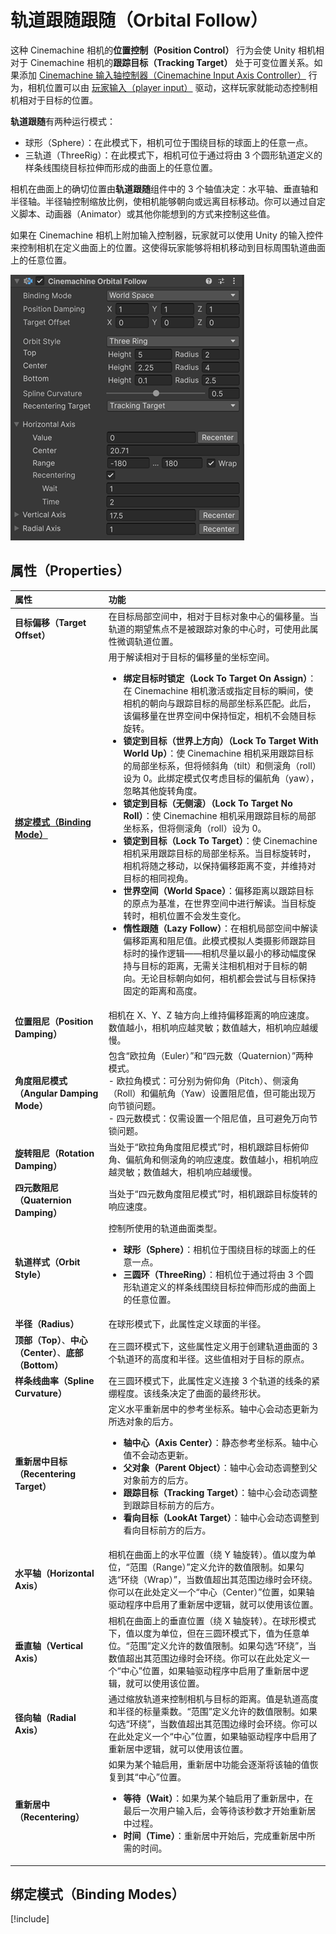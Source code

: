 # 轨道跟随跟随（Orbital Follow）

这种 Cinemachine 相机的**位置控制（Position Control）** 行为会使 Unity 相机相对于 Cinemachine 相机的**跟踪目标（Tracking Target）** 处于可变位置关系。如果添加 [Cinemachine 输入轴控制器（Cinemachine Input Axis Controller）](CinemachineInputAxisController.md) 行为，相机位置可以由 [玩家输入（player input）](https://docs.unity3d.com/Manual/ConventionalGameInput.html) 驱动，这样玩家就能动态控制相机相对于目标的位置。

**轨道跟随**有两种运行模式：
- 球形（Sphere）：在此模式下，相机可位于围绕目标的球面上的任意一点。
- 三轨道（ThreeRig）：在此模式下，相机可位于通过将由 3 个圆形轨道定义的样条线围绕目标拉伸而形成的曲面上的任意位置。

相机在曲面上的确切位置由**轨道跟随**组件中的 3 个轴值决定：水平轴、垂直轴和半径轴。半径轴控制缩放比例，使相机能够朝向或远离目标移动。你可以通过自定义脚本、动画器（Animator）或其他你能想到的方式来控制这些值。

如果在 Cinemachine 相机上附加输入控制器，玩家就可以使用 Unity 的输入控件来控制相机在定义曲面上的位置。这使得玩家能够将相机移动到目标周围轨道曲面上的任意位置。

![轨道转换器](images/OrbitalFollowInspector.png)


## 属性（Properties）

| 属性 | 功能 |
| :--- | :--- |
| **目标偏移（Target Offset）** | 在目标局部空间中，相对于目标对象中心的偏移量。当轨道的期望焦点不是被跟踪对象的中心时，可使用此属性微调轨道位置。 |
| **[绑定模式（Binding Mode）](#binding-modes)** | 用于解读相对于目标的偏移量的坐标空间。<ul> <li>**绑定目标时锁定（Lock To Target On Assign）**：在 Cinemachine 相机激活或指定目标的瞬间，使相机的朝向与跟踪目标的局部坐标系匹配。此后，该偏移量在世界空间中保持恒定，相机不会随目标旋转。</li> <li>**锁定到目标（世界上方向）（Lock To Target With World Up）**：使 Cinemachine 相机采用跟踪目标的局部坐标系，但将倾斜角（tilt）和侧滚角（roll）设为 0。此绑定模式仅考虑目标的偏航角（yaw），忽略其他旋转角度。</li> <li>**锁定到目标（无侧滚）（Lock To Target No Roll）**：使 Cinemachine 相机采用跟踪目标的局部坐标系，但将侧滚角（roll）设为 0。</li> <li>**锁定到目标（Lock To Target）**：使 Cinemachine 相机采用跟踪目标的局部坐标系。当目标旋转时，相机将随之移动，以保持偏移距离不变，并维持对目标的相同视角。</li> <li>**世界空间（World Space）**：偏移距离以跟踪目标的原点为基准，在世界空间中进行解读。当目标旋转时，相机位置不会发生变化。</li> <li>**惰性跟随（Lazy Follow）**：在相机局部空间中解读偏移距离和阻尼值。此模式模拟人类摄影师跟踪目标时的操作逻辑——相机尽量以最小的移动幅度保持与目标的距离，无需关注相机相对于目标的朝向。无论目标朝向如何，相机都会尝试与目标保持固定的距离和高度。</li> </ul> |
| **位置阻尼（Position Damping）** | 相机在 X、Y、Z 轴方向上维持偏移距离的响应速度。数值越小，相机响应越灵敏；数值越大，相机响应越缓慢。 |
| **角度阻尼模式（Angular Damping Mode）** | 包含“欧拉角（Euler）”和“四元数（Quaternion）”两种模式。<br> - 欧拉角模式：可分别为俯仰角（Pitch）、侧滚角（Roll）和偏航角（Yaw）设置阻尼值，但可能出现万向节锁问题。<br> - 四元数模式：仅需设置一个阻尼值，且可避免万向节锁问题。 |
| **旋转阻尼（Rotation Damping）** | 当处于“欧拉角角度阻尼模式”时，相机跟踪目标俯仰角、偏航角和侧滚角的响应速度。数值越小，相机响应越灵敏；数值越大，相机响应越缓慢。 |
| **四元数阻尼（Quaternion Damping）** | 当处于“四元数角度阻尼模式”时，相机跟踪目标旋转的响应速度。 |
| **轨道样式（Orbit Style）** | 控制所使用的轨道曲面类型。<ul> <li>**球形（Sphere）**：相机位于围绕目标的球面上的任意一点。</li> <li>**三圆环（ThreeRing）**：相机位于通过将由 3 个圆形轨道定义的样条线围绕目标拉伸而形成的曲面上的任意位置。</li> </ul> |
| **半径（Radius）** | 在球形模式下，此属性定义球面的半径。 |
| **顶部（Top）**、**中心（Center）**、**底部（Bottom）** | 在三圆环模式下，这些属性定义用于创建轨道曲面的 3 个轨道环的高度和半径。这些值相对于目标的原点。 |
| **样条线曲率（Spline Curvature）** | 在三圆环模式下，此属性定义连接 3 个轨道的线条的紧绷程度。该线条决定了曲面的最终形状。 |
| **重新居中目标（Recentering Target）** | 定义水平重新居中的参考坐标系。轴中心会动态更新为所选对象的后方。<ul> <li>**轴中心（Axis Center）**：静态参考坐标系。轴中心值不会动态更新。</li> <li>**父对象（Parent Object）**：轴中心会动态调整到父对象前方的后方。</li> <li>**跟踪目标（Tracking Target）**：轴中心会动态调整到跟踪目标前方的后方。</li> <li>**看向目标（LookAt Target）**：轴中心会动态调整到看向目标前方的后方。</li> </ul> |
| **水平轴（Horizontal Axis）** | 相机在曲面上的水平位置（绕 Y 轴旋转）。值以度为单位，“范围（Range）”定义允许的数值限制。如果勾选“环绕（Wrap）”，当数值超出其范围边缘时会环绕。你可以在此处定义一个“中心（Center）”位置，如果轴驱动程序中启用了重新居中逻辑，就可以使用该位置。 |
| **垂直轴（Vertical Axis）** | 相机在曲面上的垂直位置（绕 X 轴旋转）。在球形模式下，值以度为单位，但在三圆环模式下，值为任意单位。“范围”定义允许的数值限制。如果勾选“环绕”，当数值超出其范围边缘时会环绕。你可以在此处定义一个“中心”位置，如果轴驱动程序中启用了重新居中逻辑，就可以使用该位置。 |
| **径向轴（Radial Axis）** | 通过缩放轨道来控制相机与目标的距离。值是轨道高度和半径的标量乘数。“范围”定义允许的数值限制。如果勾选“环绕”，当数值超出其范围边缘时会环绕。你可以在此处定义一个“中心”位置，如果轴驱动程序中启用了重新居中逻辑，就可以使用该位置。 |
| **重新居中（Recentering）** | 如果为某个轴启用，重新居中功能会逐渐将该轴的值恢复到其“中心”位置。<ul> <li>**等待（Wait）**：如果为某个轴启用了重新居中，在最后一次用户输入后，会等待该秒数才开始重新居中过程。</li> <li>**时间（Time）**：重新居中开始后，完成重新居中所需的时间。</li> </ul> |


## 绑定模式（Binding Modes）

[!include[](includes/binding-modes.md)]